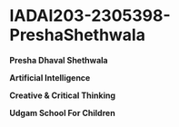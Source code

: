 # IADAI203-2305398-PreshaShethwala

**Presha Dhaval Shethwala**


**Artificial Intelligence**

**Creative & Critical Thinking**

**Udgam School For Children**

